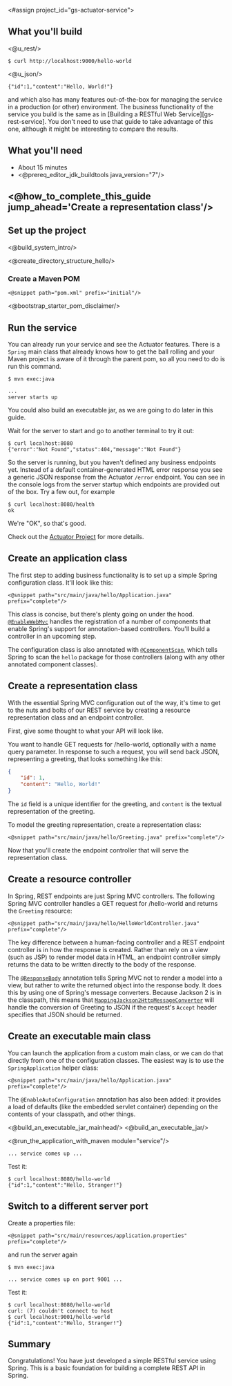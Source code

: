 <#assign project_id="gs-actuator-service">

## What you'll build

<@u_rest/>
```
$ curl http://localhost:9000/hello-world
```
<@u_json/>
```
{"id":1,"content":"Hello, World!"}
```
and which also has many features out-of-the-box for managing the service in a production (or other) environment.  The business functionality of the service you build is the same as in [Building a RESTful Web Service][gs-rest-service]. You don't need to use that guide to take advantage of this one, although it might be interesting to compare the results.


## What you'll need

 - About 15 minutes
 - <@prereq_editor_jdk_buildtools java_version="7"/>


## <@how_to_complete_this_guide jump_ahead='Create a representation class'/>


<a name="scratch"></a>
Set up the project
----------------------
<@build_system_intro/>

<@create_directory_structure_hello/>

### Create a Maven POM

    <@snippet path="pom.xml" prefix="initial"/>

<@bootstrap_starter_pom_disclaimer/>

Run the service
-------------------

You can already run your service and see the Actuator features.  There is a `Spring` main class that already knows how to get the ball rolling and your Maven project is aware of it through the parent pom, so all you need to do is run this command.
```
$ mvn exec:java

...
server starts up
```
You could also build an executable jar, as we are going to do later in this guide.

Wait for the server to start and go to another terminal to try it out:
```
$ curl localhost:8080
{"error":"Not Found","status":404,"message":"Not Found"}
```
So the server is running, but you haven't defined any business endpoints yet.  Instead of a default container-generated HTML error response you see a generic JSON response from the Actuator `/error` endpoint.  You can see in the console logs from the server startup which endpoints are provided out of the box.  Try a few out, for example
```
$ curl localhost:8080/health
ok
```
We're "OK", so that's good.

Check out the [Actuator Project](https://github.com/SpringSource/spring-boot/tree/master/spring-boot-actuator) for more details.

Create an application class
------------------------------
The first step to adding business functionality is to set up a simple Spring configuration class. It'll look like this:

    <@snippet path="src/main/java/hello/Application.java" prefix="complete"/>

This class is concise, but there's plenty going on under the hood. [`@EnableWebMvc`](http://static.springsource.org/spring/docs/3.2.x/javadoc-api/org/springframework/web/servlet/config/annotation/EnableWebMvc.html) handles the registration of a number of components that enable Spring's support for annotation-based controllers. You'll build a controller in an upcoming step. 

The configuration class is also annotated with [`@ComponentScan`](http://static.springsource.org/spring/docs/3.2.x/javadoc-api/org/springframework/context/annotation/ComponentScan.html), which tells Spring to scan the `hello` package for those controllers (along with any other annotated component classes).


<a name="initial"></a>
Create a representation class
-------------------------------
With the essential Spring MVC configuration out of the way, it's time to get to the nuts and bolts of our REST service by creating a resource representation class and an endpoint controller.

First, give some thought to what your API will look like.

You want to handle GET requests for /hello-world, optionally with a name query parameter. In response to such a request, you will send back JSON, representing a greeting, that looks something like this:

```json
{
    "id": 1,
    "content": "Hello, World!"
}
```
    
The `id` field is a unique identifier for the greeting, and `content` is the textual representation of the greeting.

To model the greeting representation, create a representation class:

    <@snippet path="src/main/java/hello/Greeting.java" prefix="complete"/>

Now that you'll create the endpoint controller that will serve the representation class.

Create a resource controller
------------------------------
In Spring, REST endpoints are just Spring MVC controllers. The following Spring MVC controller handles a GET request for /hello-world and returns the `Greeting` resource:

    <@snippet path="src/main/java/hello/HelloWorldController.java" prefix="complete"/>

The key difference between a human-facing controller and a REST endpoint controller is in how the response is created. Rather than rely on a view (such as JSP) to render model data in HTML, an endpoint controller simply returns the data to be written directly to the body of the response.

The [`@ResponseBody`](http://static.springsource.org/spring/docs/3.2.x/javadoc-api/org/springframework/web/bind/annotation/ResponseBody.html) annotation tells Spring MVC not to render a model into a view, but rather to write the returned object into the response body. It does this by using one of Spring's message converters. Because Jackson 2 is in the classpath, this means that [`MappingJackson2HttpMessageConverter`](http://static.springsource.org/spring/docs/3.2.x/javadoc-api/org/springframework/http/converter/json/MappingJackson2HttpMessageConverter.html) will handle the conversion of Greeting to JSON if the request's `Accept` header specifies that JSON should be returned.


Create an executable main class
---------------------------------

You can launch the application from a custom main class, or we can do that directly from one of the configuration classes.  The easiest way is to use the `SpringApplication` helper class:

    <@snippet path="src/main/java/hello/Application.java" prefix="complete"/>

The `@EnableAutoConfiguration` annotation has also been added: it provides a load of defaults (like the embedded servlet container) depending on the contents of your classpath, and other things.

<@build_an_executable_jar_mainhead/>
<@build_an_executable_jar/>

<@run_the_application_with_maven module="service"/>

```
... service comes up ...
```


Test it:

```
$ curl localhost:8080/hello-world
{"id":1,"content":"Hello, Stranger!"}
```

Switch to a different server port
-----------------------------------------

Create a properties file:

    <@snippet path="src/main/resources/application.properties" prefix="complete"/>

and run the server again
```
$ mvn exec:java

... service comes up on port 9001 ...
```
Test it:
```
$ curl localhost:8080/hello-world
curl: (7) couldn't connect to host
$ curl localhost:9001/hello-world
{"id":1,"content":"Hello, Stranger!"}
```

Summary
-----------------
Congratulations! You have just developed a simple RESTful service using Spring. This is a basic foundation for building a complete REST API in Spring.